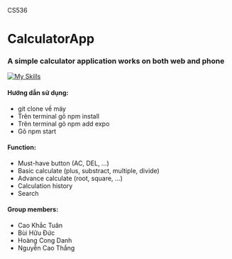 CS536

# CalculatorApp
### A simple calculator application works on both web and phone
[![My Skills](https://skills.thijs.gg/icons?i=js,react)](https://skills.thijs.gg)

#### Hướng dẫn sử dụng: 
   - git clone về máy
   - Trên terminal gõ npm install
   - Trên terminal gõ npm add expo
   - Gõ npm start
   
#### Function:
   - Must-have button (AC, DEL, ...)
   - Basic calculate (plus, substract, multiple, divide)
   - Advance calculate (root, square, ...)
   - Calculation history
   - Search
   
#### Group members:
  - Cao Khắc Tuân
  - Bùi Hữu Đức
  - Hoàng Cong Danh
  - Nguyễn Cao Thắng
  
